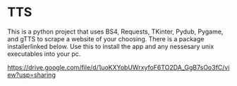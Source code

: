 # TTS
This is a python project that uses BS4, Requests, TKinter, Pydub, Pygame, and gTTS to scrape a website of your choosing. There is a package installerlinked below. Use this to install the app and any nessesary unix executables into your pc.

<https://drive.google.com/file/d/1uoKXYobUWrxyfoF6TO2DA_GgB7sOo3fC/view?usp=sharing>
